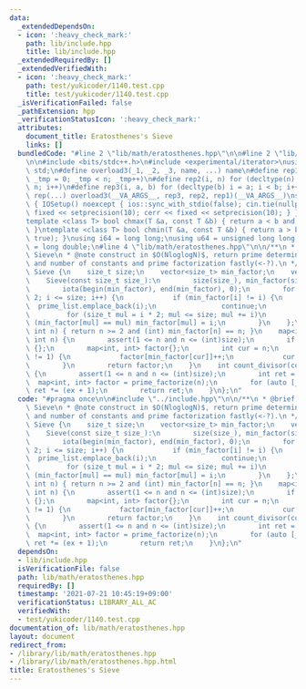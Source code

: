 ```yaml
---
data:
  _extendedDependsOn:
  - icon: ':heavy_check_mark:'
    path: lib/include.hpp
    title: lib/include.hpp
  _extendedRequiredBy: []
  _extendedVerifiedWith:
  - icon: ':heavy_check_mark:'
    path: test/yukicoder/1140.test.cpp
    title: test/yukicoder/1140.test.cpp
  _isVerificationFailed: false
  _pathExtension: hpp
  _verificationStatusIcon: ':heavy_check_mark:'
  attributes:
    document_title: Eratosthenes's Sieve
    links: []
  bundledCode: "#line 2 \"lib/math/eratosthenes.hpp\"\n\n#line 2 \"lib/include.hpp\"\
    \n\n#include <bits/stdc++.h>\n#include <experimental/iterator>\nusing namespace\
    \ std;\n#define overload3(_1, _2, _3, name, ...) name\n#define rep1(n) for (decltype(n)\
    \ _tmp = 0; _tmp < n; _tmp++)\n#define rep2(i, n) for (decltype(n) i = 0; i <\
    \ n; i++)\n#define rep3(i, a, b) for (decltype(b) i = a; i < b; i++)\n#define\
    \ rep(...) overload3(__VA_ARGS__, rep3, rep2, rep1)(__VA_ARGS__)\nstruct IOSetup\
    \ { IOSetup() noexcept { ios::sync_with_stdio(false); cin.tie(nullptr); cout <<\
    \ fixed << setprecision(10); cerr << fixed << setprecision(10); } } iosetup;\n\
    template <class T> bool chmax(T &a, const T &b) { return a < b and (a = b, true);\
    \ }\ntemplate <class T> bool chmin(T &a, const T &b) { return a > b and (a = b,\
    \ true); }\nusing i64 = long long;\nusing u64 = unsigned long long;\nusing f64\
    \ = long double;\n#line 4 \"lib/math/eratosthenes.hpp\"\n\n/**\n * @brief Eratosthenes's\
    \ Sieve\n * @note construct in $O(NloglogN)$, return prime determination in $O(1)$\
    \ and number of constants and prime factorization fastly(<-?).\n */\n\nstruct\
    \ Sieve {\n    size_t size;\n    vector<size_t> min_factor;\n    vector<int> prime_list;\n\
    \    Sieve(const size_t size_):\n        size(size_), min_factor(size_ + 1) {\n\
    \        iota(begin(min_factor), end(min_factor), 0);\n        for (size_t i =\
    \ 2; i <= size; i++) {\n            if (min_factor[i] != i) {\n              \
    \  prime_list.emplace_back(i);\n                continue;\n            }\n   \
    \         for (size_t mul = i * 2; mul <= size; mul += i)\n                if\
    \ (min_factor[mul] == mul) min_factor[mul] = i;\n        }\n    };\n    bool is_prime(const\
    \ int n) { return n >= 2 and (int) min_factor[n] == n; }\n    map<int, int> prime_factorize(const\
    \ int n) {\n        assert(1 <= n and n <= (int)size);\n        if (n == 1) return\
    \ {};\n        map<int, int> factor{};\n        int cur = n;\n        while (cur\
    \ != 1) {\n            factor[min_factor[cur]]++;\n            cur /= min_factor[cur];\n\
    \        }\n        return factor;\n    }\n    int count_divisor(const int n)\
    \ {\n        assert(1 <= n and n <= (int)size);\n        int ret = 1;\n      \
    \  map<int, int> factor = prime_factorize(n);\n        for (auto [_, ex]: factor)\
    \ ret *= (ex + 1);\n        return ret;\n    }\n};\n"
  code: "#pragma once\n\n#include \"../include.hpp\"\n\n/**\n * @brief Eratosthenes's\
    \ Sieve\n * @note construct in $O(NloglogN)$, return prime determination in $O(1)$\
    \ and number of constants and prime factorization fastly(<-?).\n */\n\nstruct\
    \ Sieve {\n    size_t size;\n    vector<size_t> min_factor;\n    vector<int> prime_list;\n\
    \    Sieve(const size_t size_):\n        size(size_), min_factor(size_ + 1) {\n\
    \        iota(begin(min_factor), end(min_factor), 0);\n        for (size_t i =\
    \ 2; i <= size; i++) {\n            if (min_factor[i] != i) {\n              \
    \  prime_list.emplace_back(i);\n                continue;\n            }\n   \
    \         for (size_t mul = i * 2; mul <= size; mul += i)\n                if\
    \ (min_factor[mul] == mul) min_factor[mul] = i;\n        }\n    };\n    bool is_prime(const\
    \ int n) { return n >= 2 and (int) min_factor[n] == n; }\n    map<int, int> prime_factorize(const\
    \ int n) {\n        assert(1 <= n and n <= (int)size);\n        if (n == 1) return\
    \ {};\n        map<int, int> factor{};\n        int cur = n;\n        while (cur\
    \ != 1) {\n            factor[min_factor[cur]]++;\n            cur /= min_factor[cur];\n\
    \        }\n        return factor;\n    }\n    int count_divisor(const int n)\
    \ {\n        assert(1 <= n and n <= (int)size);\n        int ret = 1;\n      \
    \  map<int, int> factor = prime_factorize(n);\n        for (auto [_, ex]: factor)\
    \ ret *= (ex + 1);\n        return ret;\n    }\n};\n"
  dependsOn:
  - lib/include.hpp
  isVerificationFile: false
  path: lib/math/eratosthenes.hpp
  requiredBy: []
  timestamp: '2021-07-21 10:45:19+09:00'
  verificationStatus: LIBRARY_ALL_AC
  verifiedWith:
  - test/yukicoder/1140.test.cpp
documentation_of: lib/math/eratosthenes.hpp
layout: document
redirect_from:
- /library/lib/math/eratosthenes.hpp
- /library/lib/math/eratosthenes.hpp.html
title: Eratosthenes's Sieve
---
```

